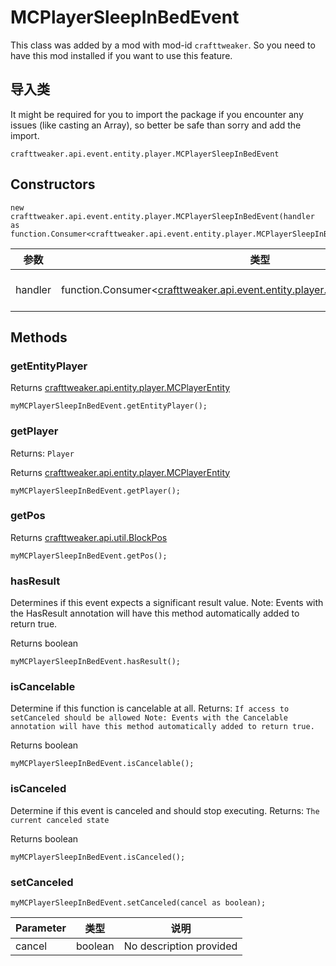 # MCPlayerSleepInBedEvent

This class was added by a mod with mod-id `crafttweaker`. So you need to have this mod installed if you want to use this feature.

## 导入类
It might be required for you to import the package if you encounter any issues (like casting an Array), so better be safe than sorry and add the import.
```zenscript
crafttweaker.api.event.entity.player.MCPlayerSleepInBedEvent
```

## Constructors
```zenscript
new crafttweaker.api.event.entity.player.MCPlayerSleepInBedEvent(handler as function.Consumer<crafttweaker.api.event.entity.player.MCPlayerSleepInBedEvent>);
```
| 参数      | 类型                                                                                                                                          | 描述                      |
| ------- | ------------------------------------------------------------------------------------------------------------------------------------------- | ----------------------- |
| handler | function.Consumer<[crafttweaker.api.event.entity.player.MCPlayerSleepInBedEvent](/vanilla/api/event/entity/player/MCPlayerSleepInBedEvent)> | No description provided |



## Methods
### getEntityPlayer

Returns [crafttweaker.api.entity.player.MCPlayerEntity](/vanilla/api/entity/player/MCPlayerEntity)

```zenscript
myMCPlayerSleepInBedEvent.getEntityPlayer();
```

### getPlayer

Returns: `Player`

Returns [crafttweaker.api.entity.player.MCPlayerEntity](/vanilla/api/entity/player/MCPlayerEntity)

```zenscript
myMCPlayerSleepInBedEvent.getPlayer();
```

### getPos

Returns [crafttweaker.api.util.BlockPos](/vanilla/api/util/BlockPos)

```zenscript
myMCPlayerSleepInBedEvent.getPos();
```

### hasResult

Determines if this event expects a significant result value. Note: Events with the HasResult annotation will have this method automatically added to return true.

Returns boolean

```zenscript
myMCPlayerSleepInBedEvent.hasResult();
```

### isCancelable

Determine if this function is cancelable at all. Returns: `If access to setCanceled should be allowed
 Note:
 Events with the Cancelable annotation will have this method automatically added to return true.`

Returns boolean

```zenscript
myMCPlayerSleepInBedEvent.isCancelable();
```

### isCanceled

Determine if this event is canceled and should stop executing. Returns: `The current canceled state`

Returns boolean

```zenscript
myMCPlayerSleepInBedEvent.isCanceled();
```

### setCanceled

```zenscript
myMCPlayerSleepInBedEvent.setCanceled(cancel as boolean);
```

| Parameter | 类型      | 说明                      |
| --------- | ------- | ----------------------- |
| cancel    | boolean | No description provided |



